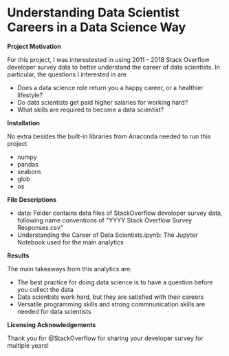 # Understanding Data Scientist Careers in a Data Science Way

**Project Motivation**

For this project, I was interestested in using 2011 - 2018 Stack Overflow developer survey data to better understand the career of data scientists. In particular, the questions I interested in are

* Does a data science role return you a happy career, or a healthier lifestyle?
* Do data scientists get paid higher salaries for working hard?
* What skills are required to become a data scientist?

**Installation**

No extra besides the built-in libraries from Anaconda needed to run this project

* numpy
* pandas
* seaborn
* glob
* os

**File Descriptions**

* data: Folder contains data files of StackOverflow developer survey data, following name conventions of "YYYY Stack Overflow Survey Responses.csv"
* Understanding the Career of Data Scientists.ipynb: The Jupyter Notebook used for the main analytics

**Results**

The main takeaways from this analytics are:

* The best practice for doing data science is to have a question before you collect the data
* Data scientists work hard, but they are satisfied with their careers
* Versatile programming skills and strong commnunication skills are needed for data scientists

**Licensing Acknowledgements**

Thank you for @StackOverflow for sharing your developer survey for multiple years!
